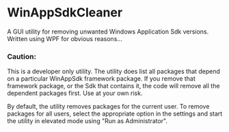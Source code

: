 # WinAppSdkCleaner
 A GUI utility for removing unwanted Windows Application Sdk versions. Written using WPF for obvious reasons...
 
 ### Caution: 
 
 This is a developer only utility. The utility does list all packages that depend on a particular WinAppSdk framework package. If you remove that framework package, or the Sdk that contains it, the code will remove all the dependent packages first. Use at your own risk.
 
 By default, the utility removes packages for the current user. To remove packages for all users, select the appropriate option in the settings and start the utility in elevated mode using "Run as Administrator".
 
